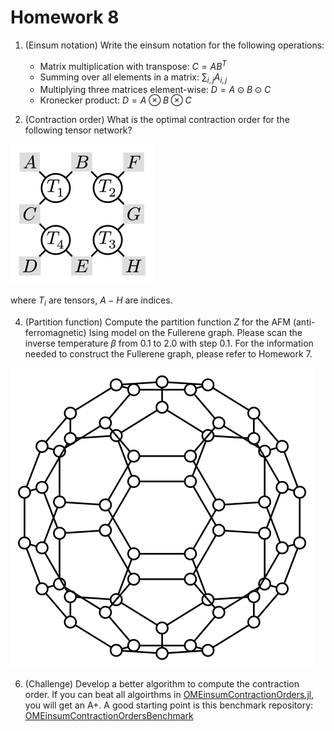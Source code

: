 # Homework 8

1. (Einsum notation) Write the einsum notation for the following operations:
    - Matrix multiplication with transpose: $C = A B^T$
    - Summing over all elements in a matrix: $\sum_{i,j} A_{i,j}$
    - Multiplying three matrices element-wise: $D = A \odot B \odot C$
    - Kronecker product: $D = A \otimes B \otimes C$

2. (Contraction order) What is the optimal contraction order for the following tensor network?
   
  ![](images/order.svg)
  
  where $T_i$ are tensors, $A - H$ are indices.

4. (Partition function) Compute the partition function $Z$ for the AFM (anti-ferromagnetic) Ising model on the Fullerene graph. Please scan the inverse temperature $\beta$ from $0.1$ to $2.0$ with step $0.1$. For the information needed to construct the Fullerene graph, please refer to Homework 7.
   
  ![](images/c60.svg)

6. (Challenge) Develop a better algorithm to compute the contraction order. If you can beat all algoirthms in [OMEinsumContractionOrders.jl](https://github.com/TensorBFS/OMEinsumContractionOrders.jl), you will get an A+.
A good starting point is this benchmark repository: [OMEinsumContractionOrdersBenchmark](https://github.com/TensorBFS/OMEinsumContractionOrdersBenchmark)
